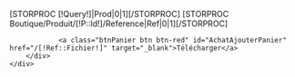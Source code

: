 [STORPROC [!Query!]|Prod|0|1][/STORPROC]
[STORPROC Boutique/Produit/[!P::Id!]/Reference|Ref|0|1][/STORPROC]
<div class="BlocAjoutPanier">
    <div class="EspaceVente">
        <div class="FichQuantite">
            
                <a class="btnPanier btn btn-red" id="AchatAjouterPanier" href="/[!Ref::Fichier!]" target="_blank">Télécharger</a>
        </div>
    </div>
</div>

